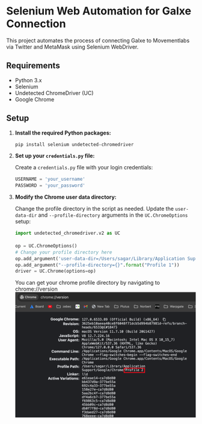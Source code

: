 # Selenium Web Automation for Galxe Connection

This project automates the process of connecting Galxe to Movementlabs via Twitter and MetaMask using Selenium WebDriver.

## Requirements

- Python 3.x
- Selenium
- Undetected ChromeDriver (UC)
- Google Chrome

## Setup

1. **Install the required Python packages:**

    ```bash
    pip install selenium undetected-chromedriver
    ```

2. **Set up your `credentials.py` file:**

    Create a `credentials.py` file with your login credentials:

    ```python
    USERNAME = 'your_username'
    PASSWORD = 'your_password'
    ```

3. **Modify the Chrome user data directory:**

    Change the profile directory in the script as needed. Update the `user-data-dir` and `--profile-directory` arguments in the `UC.ChromeOptions` setup:

    ```python
    import undetected_chromedriver.v2 as UC

    op = UC.ChromeOptions()
    # Change your profile directory here
    op.add_argument('user-data-dir=/Users/sagar/Library/Application Support/Google/Chrome')
    op.add_argument("--profile-directory={}".format("Profile 1"))
    driver = UC.Chrome(options=op)
    ```

    You can get your chrome profile directory by navigating to chrome://version
    ![alt text](https://github.com/parajulisagar/Movementlabs/blob/master/images/chromeprofile.png)
